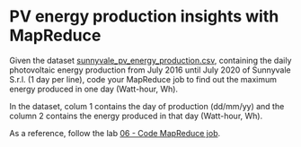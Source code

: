 # PV energy production insights with MapReduce

Given the dataset [sunnyvale_pv_energy_production.csv](../../datasets/sunnyvale_pv_energy_production.csv), containing the daily photovoltaic energy production from July 2016 until July 2020 of Sunnyvale S.r.l. (1 day per line), code your MapReduce job to find out the maximum energy produced in one day (Watt-hour, Wh). 

In the dataset, colum 1 contains the day of production (dd/mm/yy) and the column 2 contains the energy produced in that day (Watt-hour, Wh).

As a reference, follow the lab [06 - Code MapReduce job](../labs/06-Code_MapReduce_job/README.md).